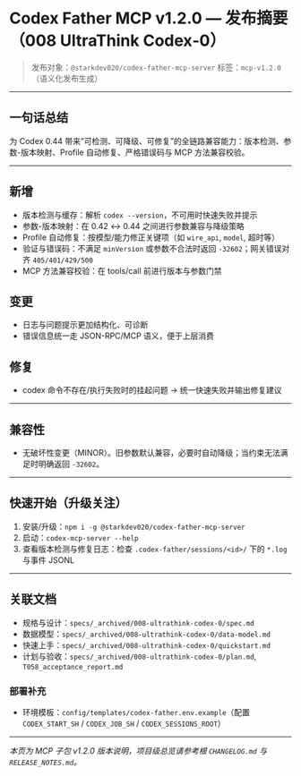 # Codex Father MCP v1.2.0 — 发布摘要（008 UltraThink Codex‑0）

> 发布对象：`@starkdev020/codex-father-mcp-server`
> 标签：`mcp-v1.2.0`（语义化发布生成）

---

## 一句话总结

为 Codex
0.44 带来“可检测、可降级、可修复”的全链路兼容能力：版本检测、参数-版本映射、Profile 自动修复、严格错误码与 MCP 方法兼容校验。

---

## 新增

- 版本检测与缓存：解析 `codex --version`，不可用时快速失败并提示
- 参数-版本映射：在 0.42 ↔ 0.44 之间进行参数兼容与降级策略
- Profile 自动修复：按模型/能力修正关键项（如 `wire_api`, `model`, 超时等）
- 验证与错误码：不满足 `minVersion` 或参数不合法时返回 `-32602`；网关错误对齐
  `405/401/429/500`
- MCP 方法兼容校验：在 tools/call 前进行版本与参数门禁

## 变更

- 日志与问题提示更加结构化、可诊断
- 错误信息统一走 JSON-RPC/MCP 语义，便于上层消费

## 修复

- codex 命令不存在/执行失败时的挂起问题 → 统一快速失败并输出修复建议

---

## 兼容性

- 无破坏性变更（MINOR）。旧参数默认兼容，必要时自动降级；当约束无法满足时明确返回
  `-32602`。

---

## 快速开始（升级关注）

1. 安装/升级：`npm i -g @starkdev020/codex-father-mcp-server`
2. 启动：`codex-mcp-server --help`
3. 查看版本检测与修复日志：检查 `.codex-father/sessions/<id>/` 下的 `*.log`
   与事件 JSONL

---

## 关联文档

- 规格与设计：`specs/_archived/008-ultrathink-codex-0/spec.md`
- 数据模型：`specs/_archived/008-ultrathink-codex-0/data-model.md`
- 快速上手：`specs/_archived/008-ultrathink-codex-0/quickstart.md`
- 计划与验收：`specs/_archived/008-ultrathink-codex-0/plan.md`,
  `T058_acceptance_report.md`

### 部署补充

- 环境模板：`config/templates/codex-father.env.example`（配置 `CODEX_START_SH` /
  `CODEX_JOB_SH` / `CODEX_SESSIONS_ROOT`）

---

_本页为 MCP 子包 v1.2.0 版本说明，项目级总览请参考根 `CHANGELOG.md` 与
`RELEASE_NOTES.md`。_
